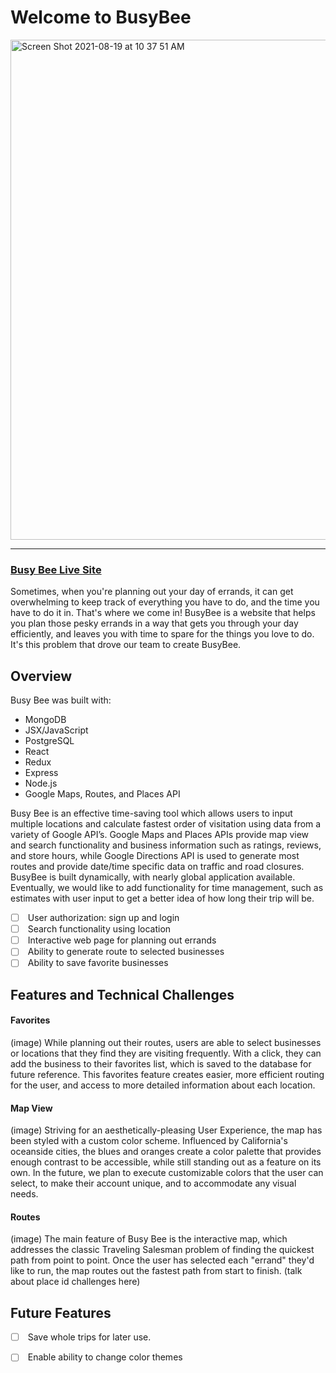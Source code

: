 Welcome to BusyBee
=========================
<img width="800" alt="Screen Shot 2021-08-19 at 10 37 51 AM" src="https://user-images.githubusercontent.com/76131255/130117247-5749b91b-0a10-429f-829e-e20984205ee9.png">


* * * * *
### [Busy Bee Live Site](https://bizeebee.herokuapp.com/#/)


Sometimes, when you're planning out your day of errands, it can get overwhelming to keep track of everything you have to do, and the time you have to do it in. That's where we come in! BusyBee is a website that helps you plan those pesky errands in a way that gets you through your day efficiently, and leaves you with time to spare for the things you love to do. It's this problem that drove our team to create BusyBee.

Overview
-------------------------------------------------------------------------------
Busy Bee was built with:

* MongoDB
* JSX/JavaScript
* PostgreSQL
* React
* Redux
* Express
* Node.js
* Google Maps, Routes, and Places API

Busy Bee is an effective time-saving tool which allows users to input multiple locations and calculate fastest order of visitation using data from a variety of Google API’s. Google Maps and Places APIs provide map view and search functionality and business information such as ratings, reviews, and store hours, while Google Directions API is used to generate most routes and provide date/time specific data on traffic and road closures. BusyBee is built dynamically, with nearly global application available. Eventually, we would like to add functionality for time management, such as estimates with user input to get a better idea of how long their trip will be.

-   [ ]  User authorization: sign up and login
-   [ ]  Search functionality using location
-   [ ]  Interactive web page for planning out errands
-   [ ]  Ability to generate route to selected businesses
-   [ ]  Ability to save favorite businesses

Features and Technical Challenges
-------------------------------------------------------------------------------
#### Favorites
(image)
While planning out their routes, users are able to select businesses or locations that they find they are visiting frequently.  With a click, they can add the business to their favorites list, which is saved to the database for future reference.  This favorites feature creates easier, more efficient routing for the user, and access to more detailed information about each location.

#### Map View
(image)
Striving for an aesthetically-pleasing User Experience, the map has been styled with a custom color scheme.  Influenced by California's oceanside cities, the blues and oranges create a color palette that provides enough contrast to be accessible, while still standing out as a feature on its own.  In the future, we plan to execute customizable colors that the user can select, to make their account unique, and to accommodate any visual needs. 


#### Routes
(image)
The main feature of Busy Bee is the interactive map, which addresses the classic Traveling Salesman problem of finding the quickest path from point to point.  Once the user has selected each "errand" they'd like to run, the map routes out the fastest path from start to finish.
(talk about place id challenges here)

Future Features
-------------------------------------------------------------------------------
-   [ ]  Save whole trips for later use.
-   [ ]  Enable ability to change color themes

